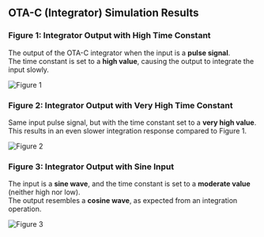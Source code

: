 ## OTA-C (Integrator) Simulation Results

### Figure 1: Integrator Output with High Time Constant
The output of the OTA-C integrator when the input is a **pulse signal**.  
The time constant is set to a **high value**, causing the output to integrate the input slowly.

![Figure 1](docs/integrator_high_tc.png)



### Figure 2: Integrator Output with Very High Time Constant
Same input pulse signal, but with the time constant set to a **very high value**.  
This results in an even slower integration response compared to Figure 1.

![Figure 2](docs/integrator_very_high_tc.png)



### Figure 3: Integrator Output with Sine Input
The input is a **sine wave**, and the time constant is set to a **moderate value** (neither high nor low).  
The output resembles a **cosine wave**, as expected from an integration operation.

![Figure 3](docs/integrator_sine_input.png)
